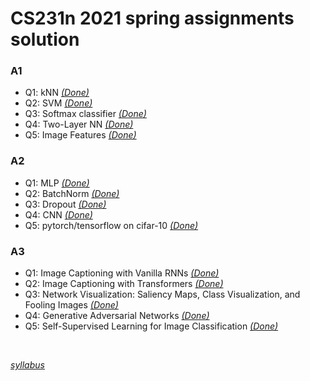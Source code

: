 # CS231n 2021 spring assignments solution

### A1
* Q1: kNN  [_(Done)_](https://github.com/changdaeoh/CS231n/blob/main/assignment1/knn.ipynb)
* Q2: SVM  [_(Done)_](https://github.com/changdaeoh/CS231n/blob/main/assignment1/svm.ipynb)
* Q3: Softmax classifier  [_(Done)_](https://github.com/changdaeoh/CS231n/blob/main/assignment1/softmax.ipynb)
* Q4: Two-Layer NN  [_(Done)_](https://github.com/changdaeoh/CS231n/blob/main/assignment1/two_layer_net.ipynb)
* Q5: Image Features  [_(Done)_](https://github.com/changdaeoh/CS231n/blob/main/assignment1/features.ipynb)

### A2
* Q1: MLP  [_(Done)_](https://github.com/changdaeoh/CS231n/blob/main/assignment2/FullyConnectedNets.ipynb)
* Q2: BatchNorm  [_(Done)_](https://github.com/changdaeoh/CS231n/blob/main/assignment2/BatchNormalization.ipynb)
* Q3: Dropout [_(Done)_](https://github.com/changdaeoh/CS231n/blob/main/assignment2/Dropout.ipynb)
* Q4: CNN [_(Done)_](https://github.com/changdaeoh/CS231n/blob/main/assignment2/ConvolutionalNetworks.ipynb)
* Q5: pytorch/tensorflow on cifar-10 [_(Done)_](https://github.com/changdaeoh/CS231n/blob/main/assignment2/PyTorch.ipynb)

### A3
* Q1: Image Captioning with Vanilla RNNs [_(Done)_](https://github.com/changdaeoh/CS231n/blob/main/assignment3/RNN_Captioning.ipynb)
* Q2: Image Captioning with Transformers [_(Done)_](https://github.com/changdaeoh/CS231n/blob/main/assignment3/Transformer_Captioning.ipynb)
* Q3: Network Visualization: Saliency Maps, Class Visualization, and Fooling Images [_(Done)_](https://github.com/changdaeoh/CS231n/blob/main/assignment3/Network_Visualization.ipynb)
* Q4: Generative Adversarial Networks [_(Done)_](https://github.com/changdaeoh/CS231n/blob/main/assignment3/Generative_Adversarial_Networks.ipynb)
* Q5: Self-Supervised Learning for Image Classification [_(Done)_](https://github.com/changdaeoh/CS231n/blob/main/assignment3/Self_Supervised_Learning.ipynb)

<br/>

[_syllabus_](http://cs231n.stanford.edu/schedule.html)
